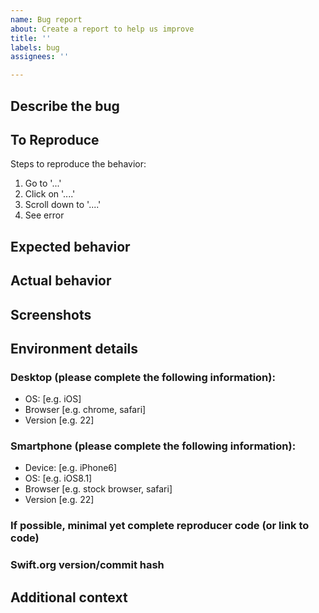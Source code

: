 ```yaml
---
name: Bug report
about: Create a report to help us improve
title: ''
labels: bug
assignees: ''

---
```


## Describe the bug

<!-- A clear and concise description of what the bug is. -->

## To Reproduce

Steps to reproduce the behavior:

1. Go to '...'
2. Click on '....'
3. Scroll down to '....'
4. See error

## Expected behavior

<!-- A clear and concise description of what you expected to happen. -->

## Actual behavior

<!-- A brief description of the behavior you actually saw that differed from the expected behavior. -->

## Screenshots

<!-- If applicable, add screenshots to help explain your problem. -->

## Environment details

### Desktop (please complete the following information):

- OS: [e.g. iOS]
- Browser [e.g. chrome, safari]
- Version [e.g. 22]

### Smartphone (please complete the following information):

- Device: [e.g. iPhone6]
- OS: [e.g. iOS8.1]
- Browser [e.g. stock browser, safari]
- Version [e.g. 22]

### If possible, minimal yet complete reproducer code (or link to code)

<!-- Anything else to help us reproduce the issue -->

### Swift.org version/commit hash

<!-- Git hash of the site if applicable -->

## Additional context

<!-- Add any other context about the problem here. -->
